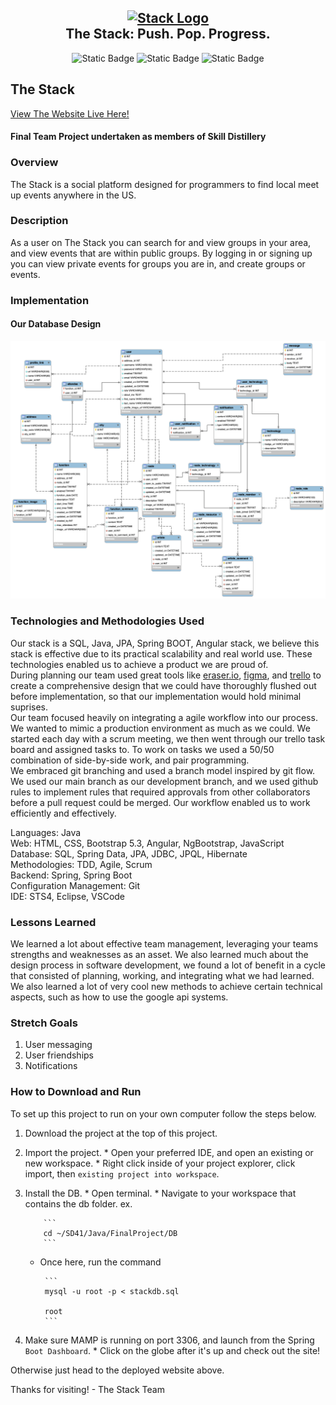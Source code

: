 <h2 align="center">
    <a href="#" target="blank_">
        <img height="100" alt="Stack Logo" src=https://github.com/Parrisu/FinalProject/blob/main/Resources/Images/stackicon.png/>
    </a>
    <br>
    The Stack: Push. Pop. Progress.
</h2>

<div align="center">
    
![Static Badge](https://img.shields.io/badge/Max-DBA-blue?link=https%3A%2F%2Fgithub.com%2Fmaxwelltremaine)
![Static Badge](https://img.shields.io/badge/Jake-SCRUM-orange?link=https%3A%2F%2Fgithub.com%2FJakersnell)
![Static Badge](https://img.shields.io/badge/Parris-Repo_Owner-green?link=https%3A%2F%2Fgithub.com%2FParrisu)

</div>


## The Stack

[View The Website Live Here!](http://172.234.29.146:8080/THESTACK)

#### Final Team Project undertaken as members of Skill Distillery

### Overview
The Stack is a social platform designed for programmers to find local meet up events anywhere in the US. 

### Description
As a user on The Stack you can search for and view groups in your area, and view events that are within public groups. By logging in or signing up you can view private events for groups you are in, and create groups or events.

### Implementation

#### Our Database Design
![Our Database schema](https://github.com/Jakersnell/TheStack/blob/main/Resources/Images/stackdiagram.png?raw=true)


### Technologies and Methodologies Used
Our stack is a SQL, Java, JPA, Spring BOOT, Angular stack, we believe this stack is effective due to its practical scalability and real world use. These technologies enabled us to achieve a product we are proud of.
<br>
During planning our team used great tools like [eraser.io](https://app.eraser.io), [figma](https://www.figma.com), and [trello](https://trello.com) to create a comprehensive design that we could have thoroughly flushed out before implementation, so that our implementation would hold minimal suprises. 
<br>
Our team focused heavily on integrating a agile workflow into our process. We wanted to mimic a production environment as much as we could. We started each day with a scrum meeting, we then went through our trello task board and assigned tasks to. To work on tasks we used a 50/50 combination of side-by-side work, and pair programming. 
<br>
We embraced git branching and used a branch model inspired by git flow. We used our main branch as our development branch, and we used github rules to implement rules that required approvals from other collaborators before a pull request could be merged. Our workflow enabled us to work efficiently and effectively. 
<br>

Languages: Java <br>
Web: HTML, CSS, Bootstrap 5.3, Angular, NgBootstrap, JavaScript <br>
Database: SQL, Spring Data, JPA, JDBC, JPQL, Hibernate <br>
Methodologies: TDD, Agile, Scrum  <br>
Backend: Spring, Spring Boot <br>
Configuration Management: Git <br>
IDE: STS4, Eclipse, VSCode <br>

### Lessons Learned
We learned a lot about effective team management, leveraging your teams strengths and weaknesses as an asset. We also learned much about the design process in software development, we found a lot of benefit in a cycle that consisted of planning, working, and integrating what we had learned. We also learned a lot of very cool new methods to achieve certain technical aspects, such as how to use the google api systems. 


### Stretch Goals
1. User messaging 
2. User friendships
3. Notifications

### How to Download and Run

To set up this project to run on your own computer follow the steps below.

 1. Download the project at the top of this project.
 2. Import the project.
        * Open your preferred IDE, and open an existing or new workspace.
        * Right click inside of your project explorer, click import, then `existing project into workspace`.
 3. Install the DB.
        * Open terminal.
        * Navigate to your workspace that contains the db folder. 
            ex.
            
            ```
            cd ~/SD41/Java/FinalProject/DB
            ```
    
     * Once here, run the command

            ```
            mysql -u root -p < stackdb.sql

            root
            ```
       
5. Make sure MAMP is running on port 3306, and launch from the Spring `Boot Dashboard`.
        * Click on the globe after it's up and check out the site!

Otherwise just head to the deployed website above.

Thanks for visiting!
    - The Stack Team

